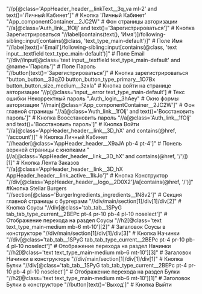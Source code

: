 "//p[@class='AppHeader_header__linkText__3q_va ml-2' and text()='Личный Кабинет']" # Кнопка 'Личный Кабинет'
"App_componentContainer__2JC2W" # Фон страницы авторизации
"//a[@class='Auth_link__1fOlj' and text()='Зарегистрироваться']" # Кнопка Зарегистрироваться
"//label[contains(text(), 'Имя')]/following-sibling::input[contains(@class, 'text_type_main-default')]" # Поле Имя
"//label[text()='Email']/following-sibling::input[contains(@class, 'text input__textfield text_type_main-default')]" # Поле Email
"//div//input[@class='text input__textfield text_type_main-default' and @name='Пароль']" # Поле Пароль
"//button[text()='Зарегистрироваться']" # Кнопка зарегистрироваться
"button_button__33qZ0 button_button_type_primary__1O7Bx button_button_size_medium__3zxIa" # Кнопка войти на странице авторизации
"//p[@class='input__error text_type_main-default'] # Текс ошибки Некорректный пароль
".Auth_login__3hAey" # Окно формы авторизации
"//main[@class='App_componentContainer__2JC2W']" # Фон главной страницы
"//a[@class='Auth_link__1fOlj' and text()='Восстановить пароль']" # Кнопка Воосстановить пароль
"//a[@class='Auth_link__1fOlj' and text()='Восстановить пароль']" # Кнопка Войти
"//a[@class='AppHeader_header__link__3D_hX' and contains(@href, '/account')]" # Кнопка Личный Кабинет
"//header[@class='AppHeader_header__X9aJA pb-4 pt-4']" # Понель верхней страницы с кнопками
"(//a[@class='AppHeader_header__link__3D_hX' and contains(@href, '/')])[1]" # Кнопка Лента Заказов
"//a[@class='AppHeader_header__link__3D_hX AppHeader_header__link_active__1IkJo']" # Кнопка Конструктор
"//div[@class='AppHeader_header__logo__2D0X2']/a[contains(@href, '/')]" #Кнопка Stellar Burgers
"//section[@class='BurgerIngredients_ingredients__1N8v2']" # Секция главной страницы с бургерами
"//div/main/section[1]/div[1]/div[2]" # Кнопка Соусы
"//div[@class='tab_tab__1SPyG tab_tab_type_current__2BEPc pt-4 pr-10 pb-4 pl-10 noselect']" # Отображение перехода на раздел Соусы
"//h2[@class='text text_type_main-medium mb-6 mt-10'][2]" # Загаловок Соусы в конструкторе
"//div/main/section[1]/div[1]/div[3]" # Кнопка Начинки
"//div[@class='tab_tab__1SPyG tab_tab_type_current__2BEPc pt-4 pr-10 pb-4 pl-10 noselect']" # Отображение перехода на раздел Начинки
"//h2[@class='text text_type_main-medium mb-6 mt-10'][3]" # Загаловок Начинки в конструкторе
"//div/main/section[1]/div[1]/div[1]" # Кнопка Булки
"//div[@class='tab_tab__1SPyG tab_tab_type_current__2BEPc pt-4 pr-10 pb-4 pl-10 noselect']" # Отображение перехода на раздел Булки
"//h2[@class='text text_type_main-medium mb-6 mt-10'][1]" # Заголовок Булки в конструкторе
"//button[text()='Выход']" # Кнопка Выйти

